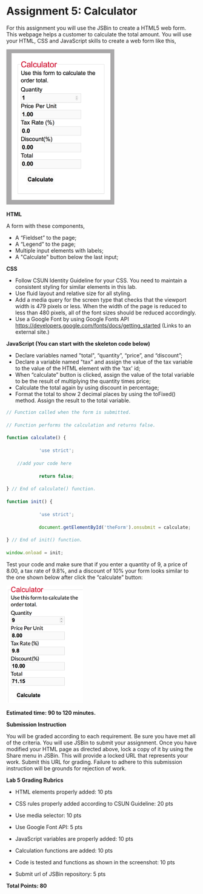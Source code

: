 # Assignment 5: Calculator

For this assignment you will use the JSBin to create a HTML5 web form. 
This webpage helps a customer to calculate the total amount. You will use your HTML, CSS and JavaScript skills to create a web form like this,

![Program Preview](https://github.com/Coffee-Please/COMP484F20/raw/main/Asmt_5/img/Picture1.png)

**HTML**

A form with these components,

- A “Fieldset” to the page;
- A “Legend” to the page;
- Multiple input elements with labels;
- A "Calculate" button below the last input;

**CSS**

- Follow CSUN Identity Guideline for your CSS. You need to maintain a consistent styling for similar elements in this lab.
- Use fluid layout and relative size for all styling.
- Add a media query for the screen type that checks that the viewport width is 479 pixels or less. When the width of the page is reduced to less than 480 pixels, all of the font sizes should be reduced accordingly.
- Use a Google Font by using Google Fonts API https://developers.google.com/fonts/docs/getting_started (Links to an external site.)


**JavaScript (You can start with the skeleton code below)**

- Declare variables named "total", “quantity”, “price”, and “discount”;
- Declare a variable named "tax" and assign the value of the tax variable to the value of the HTML element with the 'tax' id;
- When “calculate” button is clicked, assign the value of the total variable to be the result of multiplying the quantity times price;
- Calculate the total again by using discount in percentage;
- Format the total to show 2 decimal places by using the toFixed() method. Assign the result to the total variable.
 
```javascript
// Function called when the form is submitted.

// Function performs the calculation and returns false.

function calculate() {

            'use strict';

    //add your code here

            return false;   

} // End of calculate() function.

function init() {

            'use strict';

            document.getElementById('theForm').onsubmit = calculate;

} // End of init() function.

window.onload = init;
```


Test your code and make sure that if you enter a quantity of 9, a price of 8.00, a tax rate of 9.8%, and a discount of 10% your form looks similar to the one shown below after click the “calculate” button:

![Test Preview](https://github.com/Coffee-Please/COMP484F20/raw/main/Asmt_5/img/Picture2.png)

**Estimated time: 90 to 120 minutes.**

**Submission Instruction**

You will be graded according to each requirement. Be sure you have met all of the criteria. You will use JSBin to submit your assignment. Once you have modified your HTML page as directed above, lock a copy of it by using the Share menu in JSBin. This will provide a locked URL that represents your work.  Submit this URL for grading. Failure to adhere to this submission instruction will be grounds for rejection of work. 

**Lab 5 Grading Rubrics**

- HTML elements properly added: 10 pts

- CSS rules properly added according to CSUN Guideline: 20 pts

- Use media selector: 10 pts

- Use Google Font API: 5 pts

- JavaScript variables are properly added: 10 pts

- Calculation functions are added: 10 pts

- Code is tested and functions as shown in the screenshot: 10 pts

- Submit url of JSBin repository: 5 pts

**Total Points: 80**


